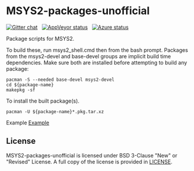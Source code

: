 # MSYS2-packages-unofficial


[![Gitter chat][1]][2]&nbsp;&nbsp;
[![AppVeyor status][3]][4]&nbsp;&nbsp;
[![Azure status][5]][6]&nbsp;&nbsp;

[1]: https://badges.gitter.im/msys2/msys2.png
[2]: https://gitter.im/msys2/msys2
[3]: https://ci.appveyor.com/api/projects/status/github/Alexpux/MSYS2-packages?branch=master&svg=true
[4]: https://ci.appveyor.com/project/Alexpux/MSYS2-packages
[5]: https://dev.azure.com/msys2/mingw/_apis/build/status/msys2.MSYS2-packages?branchName=master&svg=true
[6]: https://dev.azure.com/msys2/mingw/_build/latest?definitionId=5&branchName=master


Package scripts for MSYS2.

To build these, run msys2_shell.cmd then from the bash prompt. Packages from
the msys2-devel and base-devel groups are implicit build time dependencies.
Make sure both are installed before attempting to build any package:

    pacman -S --needed base-devel msys2-devel
    cd ${package-name}
    makepkg -sf

To install the built package(s).

    pacman -U ${package-name}*.pkg.tar.xz
    
Example
    [Example](mu/README.org)

## License

MSYS2-packages-unofficial is licensed under BSD 3-Clause "New" or "Revised" License.
A full copy of the license is provided in [LICENSE](LICENSE).
